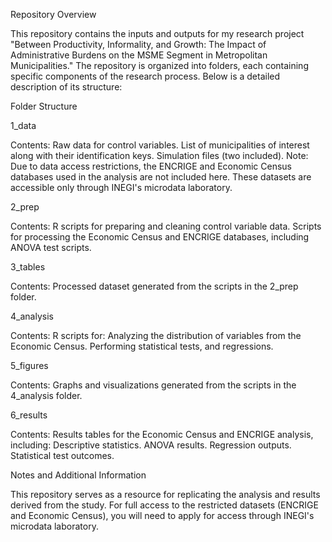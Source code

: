 Repository Overview

This repository contains the inputs and outputs for my research project "Between Productivity, Informality, and Growth: The Impact of Administrative Burdens on the MSME Segment in Metropolitan Municipalities." The repository is organized into folders, each containing specific components of the research process. Below is a detailed description of its structure:

Folder Structure

1_data

Contents:
Raw data for control variables.
List of municipalities of interest along with their identification keys.
Simulation files (two included).
Note:
Due to data access restrictions, the ENCRIGE and Economic Census databases used in the analysis are not included here. These datasets are accessible only through INEGI's microdata laboratory.

2_prep

Contents:
R scripts for preparing and cleaning control variable data.
Scripts for processing the Economic Census and ENCRIGE databases, including ANOVA test scripts.

3_tables

Contents:
Processed dataset generated from the scripts in the 2_prep folder.

4_analysis

Contents:
R scripts for:
Analyzing the distribution of variables from the Economic Census.
Performing statistical tests, and regressions.

5_figures

Contents:
Graphs and visualizations generated from the scripts in the 4_analysis folder.

6_results

Contents:
Results tables for the Economic Census and ENCRIGE analysis, including:
Descriptive statistics.
ANOVA results.
Regression outputs.
Statistical test outcomes.

Notes and Additional Information

This repository serves as a resource for replicating the analysis and results derived from the study.
For full access to the restricted datasets (ENCRIGE and Economic Census), you will need to apply for access through INEGI's microdata laboratory.
